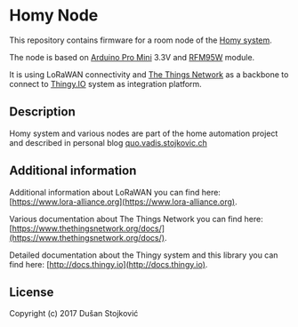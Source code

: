 # Homy Node

This repository contains firmware for a room node of the [Homy system](http://quo.vadis.stojkovic.ch/homy-2-0/).

The node is based on [Arduino Pro Mini](https://www.arduino.cc/en/Main/arduinoBoardProMini) 3.3V
and [RFM95W](http://www.hoperf.com/rf_transceiver/lora/RFM95W.html) module.

It is using LoRaWAN connectivity and [The Things Network](https://www.thethingsnetwork.org/) as a backbone
to connect to [Thingy.IO](http://thingy.io) system as integration platform.

## Description

Homy system and various nodes are part of the home automation project and
described in personal blog [quo.vadis.stojkovic.ch](http://quo.vadis.stojkovic.ch/tag/homy/)

## Additional information

Additional information about LoRaWAN you can find here: [https://www.lora-alliance.org](https://www.lora-alliance.org).

Various documentation about The Things Network you can find here: [https://www.thethingsnetwork.org/docs/](https://www.thethingsnetwork.org/docs/).

Detailed documentation about the Thingy system and this library you can find here: [http://docs.thingy.io](http://docs.thingy.io).

## License

Copyright (c) 2017 Dušan Stojković
